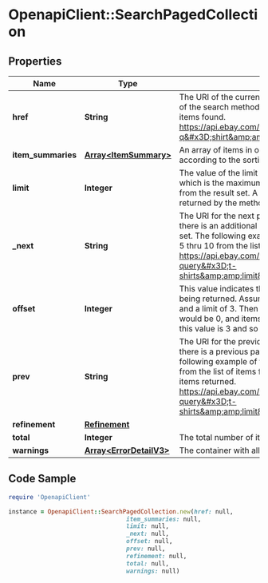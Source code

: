 # OpenapiClient::SearchPagedCollection

## Properties

Name | Type | Description | Notes
------------ | ------------- | ------------- | -------------
**href** | **String** | The URI of the current page of results. The following example of the search method returns items 1 thru 5 from the list of items found. https://api.ebay.com/buy/v1/item_summary/search?q&#x3D;shirt&amp;amp;limit&#x3D;5&amp;amp;offset&#x3D;0. | [optional] 
**item_summaries** | [**Array&lt;ItemSummary&gt;**](ItemSummary.md) | An array of items in one result set. The items are sorted according to the sorting method specified in the request. | [optional] 
**limit** | **Integer** | The value of the limit parameter submitted in the request, which is the maximum number of items to return on a page, from the result set. A result set is the complete set of items returned by the method. | [optional] 
**_next** | **String** | The URI for the next page of results. This value is returned if there is an additional page of results to return from the result set. The following example of the search method returns items 5 thru 10 from the list of items found. https://api.ebay.com/buy/v1/item_summary/search?query&#x3D;t-shirts&amp;amp;limit&#x3D;5&amp;amp;offset&#x3D;10 | [optional] 
**offset** | **Integer** | This value indicates the offset used for current page of items being returned. Assume the initial request used an offset of 0 and a limit of 3. Then in the first page of results, this value would be 0, and items 1-3 are returned. For the second page, this value is 3 and so on. | [optional] 
**prev** | **String** | The URI for the previous page of results. This is returned if there is a previous page of results from the result set. The following example of the search method returns items 1 thru 5 from the list of items found, which would be the first set of items returned. https://api.ebay.com/buy/v1/item_summary/search?query&#x3D;t-shirts&amp;amp;limit&#x3D;5&amp;amp;offset&#x3D;0 | [optional] 
**refinement** | [**Refinement**](Refinement.md) |  | [optional] 
**total** | **Integer** | The total number of items that match the input criteria. | [optional] 
**warnings** | [**Array&lt;ErrorDetailV3&gt;**](ErrorDetailV3.md) | The container with all the warnings for the request. | [optional] 

## Code Sample

```ruby
require 'OpenapiClient'

instance = OpenapiClient::SearchPagedCollection.new(href: null,
                                 item_summaries: null,
                                 limit: null,
                                 _next: null,
                                 offset: null,
                                 prev: null,
                                 refinement: null,
                                 total: null,
                                 warnings: null)
```


